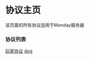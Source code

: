 # 协议主页
该页面的所有协议适用于Monday服务器
### 协议列表
[玩家协议](./ysly.md)
[dog](https://docs.monday-ovo.top/doggy.jpg "测试图片qwq")